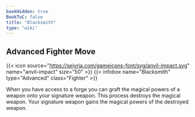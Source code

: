 ```yaml
---
bookHidden: true
BookToC: false
title: "Blacksmith"
type: "wiki"
---
```

## Advanced Fighter Move
{{< icon source="https://seiyria.com/gameicons-font/svg/anvil-impact.svg" name="anvil-impact" size="50" >}}
{{< infobox name="Blacksmith" type="Advanced" class="Fighter" >}}

When you have access to a forge you can graft the magical powers of a weapon onto your signature weapon. This process destroys the magical weapon. Your signature weapon gains the magical powers of the destroyed weapon.